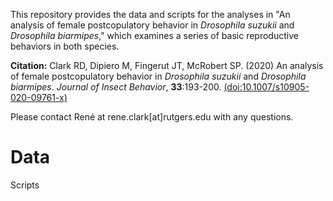 This repository provides the data and scripts for the analyses in "An analysis of female postcopulatory behavior in *Drosophila suzukii* and *Drosophila biarmipes*," which examines a series of basic reproductive behaviors in both species.

**Citation:** Clark RD, Dipiero M, Fingerut JT, McRobert SP. (2020) An analysis of female postcopulatory behavior in *Drosophila suzukii* and *Drosophila biarmipes*. *Journal of Insect Behavior*, **33**:193-200. [(doi:10.1007/s10905-020-09761-x)](https://link.springer.com/article/10.1007%2Fs10905-020-09761-x)

Please contact René at rene.clark[at]rutgers.edu with any questions.

# Data



Scripts



